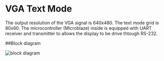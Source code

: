 # VGA Text Mode

The output resolution of the VGA signal is 640x480. The text mode grid is 80x60. The microcontroller (Microblaze) inside is equipped with UART receiver and transmitter to allows the display to be drive thtough RS-232.

##Block diagram

![block diagram](https://image.noelshack.com/fichiers/2018/01/7/1515326260-cgrom-fpga.png)
